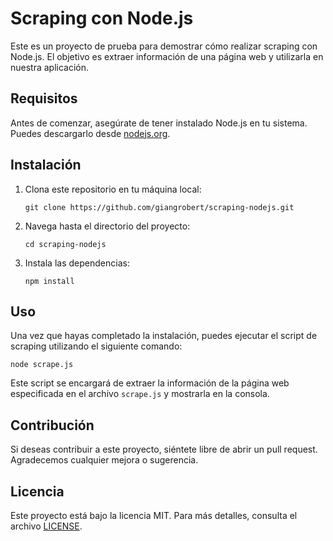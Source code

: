 # Scraping con Node.js

Este es un proyecto de prueba para demostrar cómo realizar scraping con Node.js. El objetivo es extraer información de una página web y utilizarla en nuestra aplicación.

## Requisitos

Antes de comenzar, asegúrate de tener instalado Node.js en tu sistema. Puedes descargarlo desde [nodejs.org](https://nodejs.org).

## Instalación

1. Clona este repositorio en tu máquina local:

    ```
    git clone https://github.com/giangrobert/scraping-nodejs.git
    ```

2. Navega hasta el directorio del proyecto:

    ```
    cd scraping-nodejs
    ```

3. Instala las dependencias:

    ```
    npm install
    ```

## Uso

Una vez que hayas completado la instalación, puedes ejecutar el script de scraping utilizando el siguiente comando:

```
node scrape.js
```

Este script se encargará de extraer la información de la página web especificada en el archivo `scrape.js` y mostrarla en la consola.

## Contribución

Si deseas contribuir a este proyecto, siéntete libre de abrir un pull request. Agradecemos cualquier mejora o sugerencia.

## Licencia

Este proyecto está bajo la licencia MIT. Para más detalles, consulta el archivo [LICENSE](LICENSE).
